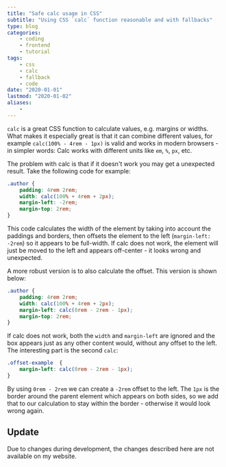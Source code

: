```yaml
---
title: "Safe calc usage in CSS"
subtitle: "Using CSS `calc` function reasonable and with fallbacks"
type: blog
categories:
    - coding
    - frontend
    - tutorial
tags:
    - css
    - calc
    - fallback
    - code
date: "2020-01-01"
lastmod: "2020-01-02"
aliases:
    - 
---
```


`calc` is a great CSS function to calculate values, e.g. margins or widths. What makes it especially great is that it can combine different values, for example `calc(100% - 4rem - 1px)` is valid and works in modern browsers - in simpler words: Calc works with different units like `em`, `%`, `px`, etc.

The problem with calc is that if it doesn't work you may get a unexpected result. Take the following code for example:

```css
.author {
    padding: 4rem 2rem;
    width: calc(100% + 4rem + 2px);
    margin-left: -2rem;
    margin-top: 2rem;
}
```

This code calculates the width of the element by taking into account the paddings and borders, then offsets the element to the left (`margin-left: -2rem`) so it appears to be full-width. If calc does not work, the element will just be moved to the left and appears off-center - it looks wrong and unexpected.
 
A more robust version is to also calculate the offset. This version is shown below:

```css
.author {
    padding: 4rem 2rem;
    width: calc(100% + 4rem + 2px);
    margin-left: calc(0rem - 2rem - 1px);
    margin-top: 2rem;
}
```

If calc does not work, both the `width` and `margin-left` are ignored and the box appears just as any other content would, without any offset to the left. The interesting part is the second `calc`: 

```css
.offset-example  {
    margin-left: calc(0rem - 2rem - 1px);
}
```

By using `0rem - 2rem` we can create a `-2rem` offset to the left. The `1px` is the border around the parent element which appears on both sides, so we add that to our calculation to stay within the border - otherwise it would look wrong again.

## Update

Due to changes during development, the changes described here are not available on my website.
